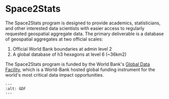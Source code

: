 # Space2Stats
The Space2Stats program is designed to provide academics, statisticians, and other interested data scientists with easier access to regularly requested geospatial aggregate data. The primary deliverable is a database of geospatial aggregates at two official scales:
1. Official World Bank boundaries at admin level 2  
2. A global database of h3 hexagons at level 6 (~36km2)  

The Space2Stats program is funded by the World Bank's [Global Data Facility](https://www.worldbank.org/en/programs/global-data-facility), which is a World-Bank hosted global funding instrument for the world's most critical data impact opportunities.

```{image} images/GDF_logo.png
---
:alt: GDF
---
```